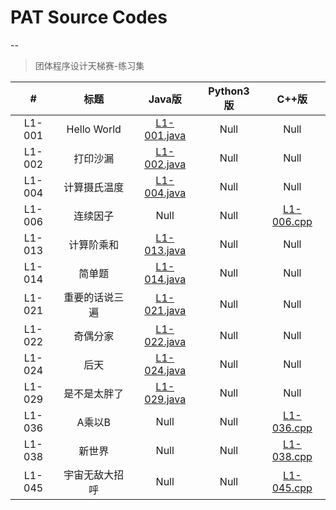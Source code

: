 # PAT Source Codes

--

> 团体程序设计天梯赛-练习集

|#|标题|Java版|Python3版|C++版|
|:--:|:--:|:--:|:--:|:--:|
|L1-001|Hello World|[L1-001.java](GPLT/L1-001.java)|Null|Null|
|L1-002|打印沙漏|[L1-002.java](GPLT/L1-002.java)|Null|Null|
|L1-004|计算摄氏温度|[L1-004.java](GPLT/L1-004.java)|Null|Null|
|L1-006|连续因子|Null|Null|[L1-006.cpp](GPLT/L1-006.cpp)|
|L1-013|计算阶乘和|[L1-013.java](GPLT/L1-013.java)|Null|Null|
|L1-014|简单题|[L1-014.java](GPLT/L1-014.java)|Null|Null|
|L1-021|重要的话说三遍|[L1-021.java](GPLT/L1-021.java)|Null|Null|
|L1-022|奇偶分家|[L1-022.java](GPLT/L1-022.java)|Null|Null|
|L1-024|后天|[L1-024.java](GPLT/L1-024.java)|Null|Null|
|L1-029|是不是太胖了|[L1-029.java](GPLT/L1-029.java)|Null|Null|
|L1-036|A乘以B|Null|Null|[L1-036.cpp](GPLT/L1-036.cpp)|
|L1-038|新世界|Null|Null|[L1-038.cpp](GPLT/L1-038.cpp)|
|L1-045|宇宙无敌大招呼|Null|Null|[L1-045.cpp](GPLT/L1-045.cpp)|
